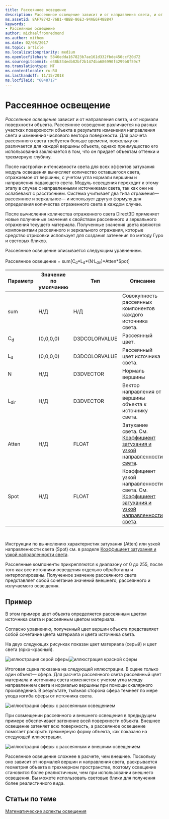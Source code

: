 ```yaml
---
title: Рассеянное освещение
description: Рассеянное освещение зависит и от направления света, и от нормали поверхности объекта.
ms.assetid: 8AF78742-76B1-4BBB-86E3-94AE6F48B847
keywords:
- Рассеянное освещение
author: michaelfromredmond
ms.author: mithom
ms.date: 02/08/2017
ms.topic: article
ms.localizationpriority: medium
ms.openlocfilehash: 5846edda167823b7ae161d332fbde450ccf20d72
ms.sourcegitcommit: e38b334edb82bf2b1474ba686990f4299b8f59c7
ms.translationtype: MT
ms.contentlocale: ru-RU
ms.lasthandoff: 11/15/2018
ms.locfileid: "6848717"
---
```

# <a name="diffuse-lighting"></a>Рассеянное освещение


*Рассеянное освещение* зависит и от направления света, и от нормали поверхности объекта. Рассеянное освещение различается на разных участках поверхности объекта в результате изменения направления света и изменения числового вектора поверхности. Для расчета рассеянного света требуется больше времени, поскольку он различается для каждой вершины объекта, однако преимущество его использования заключается в том, что он придает объектам оттенки и трехмерную глубину.

После настройки интенсивности света для всех эффектов затухания модуль освещения вычисляет количество оставшегося света, отражаемое от вершины, с учетом угла нормали вершины и направления падающего света. Модуль освещения переходит к этому этапу в случае с направленными источниками света, так как они не ослабевают с расстоянием. Система учитывает два типа отражения— рассеянное и зеркальное— и использует другую формулу для определения количества отраженного света в каждом случае.

После вычисления количества отраженного света Direct3D применяет новые полученные значения к свойствам рассеянного и зеркального отражения текущего материала. Полученные значения цвета являются компонентами рассеянного и зеркального отражения, которые средство отрисовки использует для создания затенения по методу Гуро и световых бликов.

Рассеянное освещение описывается следующим уравнением.

Рассеянное освещение = sum\[C<sub>d</sub>\*L<sub>d</sub>\*(N<sup>.</sup>L<sub>dir</sub>)\*Atten\*Spot\]

| Параметр       | Значение по умолчанию | Тип          | Описание                                                                                      |
|-----------------|---------------|---------------|--------------------------------------------------------------------------------------------------|
| sum             | Н/Д           | Н/Д           | Совокупность рассеянных компонентов каждого источника света.                                                     |
| C<sub>d</sub>   | (0,0,0,0)     | D3DCOLORVALUE | Рассеянный цвет.                                                                                   |
| L<sub>d</sub>   | (0,0,0,0)     | D3DCOLORVALUE | Рассеянный цвет источника света.                                                                             |
| N               | Н/Д           | D3DVECTOR     | Нормаль вершины                                                                                    |
| L<sub>dir</sub> | Н/Д           | D3DVECTOR     | Вектор направления от вершины объекта к источнику света.                                                |
| Atten           | Н/Д           | FLOAT         | Затухание света. См. [Коэффициент затухания и узкой направленности света](attenuation-and-spotlight-factor.md). |
| Spot            | Н/Д           | FLOAT         | Коэффициент узкой направленности света. См. [Коэффициент затухания и узкой направленности света](attenuation-and-spotlight-factor.md).  |

 

Инструкции по вычислению характеристик затухания (Atten) или узкой направленности света (Spot) см. в разделе [Коэффициент затухания и узкой направленности света](attenuation-and-spotlight-factor.md).

Рассеянные компоненты прикрепляются к диапазону от 0 до 255, после того как все источники освещения отдельно обработаны и интерполированы. Полученное значение рассеянного света представляет собой сочетание значений внешнего, рассеянного и излучаемого освещения.

## <a name="span-idexamplespanspan-idexamplespanspan-idexamplespanexample"></a><span id="Example"></span><span id="example"></span><span id="EXAMPLE"></span>Пример


В этом примере цвет объекта определяется рассеянным цветом источника света и рассеянным цветом материала.

Согласно уравнению, полученный цвет вершин объекта представляет собой сочетание цвета материала и цвета источника света.

На двух следующих рисунках показан цвет материала (серый) и цвет света (ярко-красный).

![иллюстрация серой сферы](images/amb1.jpg)![иллюстрация красной сферы](images/lightred.jpg)

Итоговая сцена показана на следующей иллюстрации. В сцене только один объект— сфера. Для расчета рассеянного света рассеянный цвет материала и источника света изменяется с учетом угла между направлением света и нормалью вершины при помощи скалярного произведения. В результате, тыльная сторона сфера темнеет по мере ухода изгиба сферы от источника света.

![иллюстрация сферы с рассеянным освещением](images/lightd.jpg)

При совмещении рассеянного и внешнего освещения в предыдущем примере обеспечивает затенение всей поверхности объекта. Внешнее освещение затеняет всю поверхность, а рассеянное освещение помогает раскрыть трехмерную форму объекта, как показано на следующей иллюстрации.

![иллюстрация сферы с рассеянным и внешним освещением](images/lightad.jpg)

Рассеянное освещение сложнее в расчете, чем внешнее. Поскольку оно зависит от нормалей вершин и направления света, раскрывается геометрия объекта в трехмерном пространстве, поэтому освещение становится более реалистичным, чем при использовании внешнего освещения. Вы можете использовать световые блики для получения более реалистичного вида.

## <a name="span-idrelated-topicsspanrelated-topics"></a><span id="related-topics"></span>Статьи по теме


[Математические аспекты освещения](mathematics-of-lighting.md)

 

 




